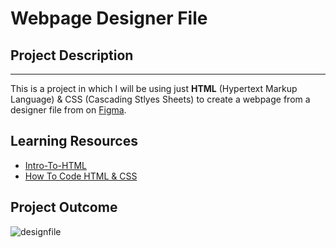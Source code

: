 # Webpage Designer File

## Project Description

-------

This is a project in which I will be using just __HTML__ (Hypertext Markup Language) & CSS (Cascading Stlyes Sheets) to create a webpage from a designer file from on [Figma](https://www.figma.com/). 

## Learning Resources

* [Intro-To-HTML](https://learn.shayhowe.com/)
* [How To Code HTML & CSS](https://alu-intranet.hbtn.io/rltoken/D6o845Dj6bWanYggYGQK4A)

## Project Outcome

![designfile](https://s3.amazonaws.com/alu-intranet.hbtn.io/uploads/medias/2021/4/1f4cd63ecc3a8c03b0f4309b74aca179e225aabf.jpg?X-Amz-Algorithm=AWS4-HMAC-SHA256&X-Amz-Credential=AKIARDDGGGOUZTW2RLVB%2F20221004%2Fus-east-1%2Fs3%2Faws4_request&X-Amz-Date=20221004T110909Z&X-Amz-Expires=86400&X-Amz-SignedHeaders=host&X-Amz-Signature=69d475fdbf2f35437caefc0b89cc3eadaadfc631a0475b2273984e59c7da3b09)
